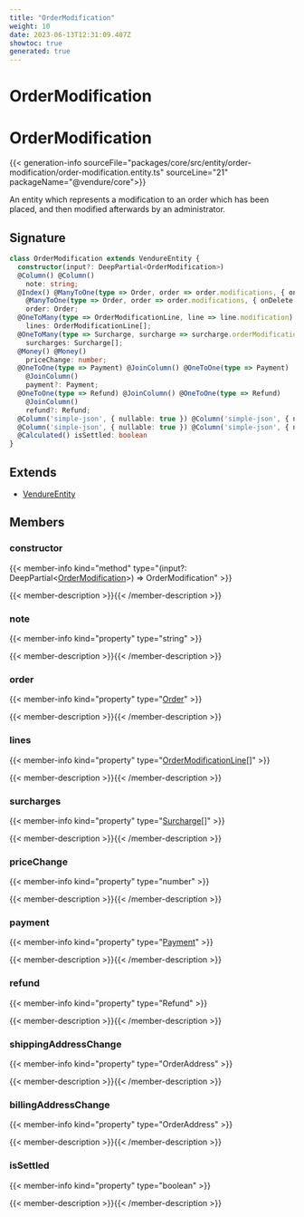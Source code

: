 ```yaml
---
title: "OrderModification"
weight: 10
date: 2023-06-13T12:31:09.407Z
showtoc: true
generated: true
---
```

<!-- This file was generated from the Vendure source. Do not modify. Instead, re-run the "docs:build" script -->

# OrderModification
<div class="symbol">


# OrderModification

{{< generation-info sourceFile="packages/core/src/entity/order-modification/order-modification.entity.ts" sourceLine="21" packageName="@vendure/core">}}

An entity which represents a modification to an order which has been placed, and
then modified afterwards by an administrator.

## Signature

```TypeScript
class OrderModification extends VendureEntity {
  constructor(input?: DeepPartial<OrderModification>)
  @Column() @Column()
    note: string;
  @Index() @ManyToOne(type => Order, order => order.modifications, { onDelete: 'CASCADE' }) @Index()
    @ManyToOne(type => Order, order => order.modifications, { onDelete: 'CASCADE' })
    order: Order;
  @OneToMany(type => OrderModificationLine, line => line.modification) @OneToMany(type => OrderModificationLine, line => line.modification)
    lines: OrderModificationLine[];
  @OneToMany(type => Surcharge, surcharge => surcharge.orderModification) @OneToMany(type => Surcharge, surcharge => surcharge.orderModification)
    surcharges: Surcharge[];
  @Money() @Money()
    priceChange: number;
  @OneToOne(type => Payment) @JoinColumn() @OneToOne(type => Payment)
    @JoinColumn()
    payment?: Payment;
  @OneToOne(type => Refund) @JoinColumn() @OneToOne(type => Refund)
    @JoinColumn()
    refund?: Refund;
  @Column('simple-json', { nullable: true }) @Column('simple-json', { nullable: true }) shippingAddressChange: OrderAddress;
  @Column('simple-json', { nullable: true }) @Column('simple-json', { nullable: true }) billingAddressChange: OrderAddress;
  @Calculated() isSettled: boolean
}
```
## Extends

 * <a href='/typescript-api/entities/vendure-entity#vendureentity'>VendureEntity</a>


## Members

### constructor

{{< member-info kind="method" type="(input?: DeepPartial&#60;<a href='/typescript-api/entities/order-modification#ordermodification'>OrderModification</a>&#62;) => OrderModification"  >}}

{{< member-description >}}{{< /member-description >}}

### note

{{< member-info kind="property" type="string"  >}}

{{< member-description >}}{{< /member-description >}}

### order

{{< member-info kind="property" type="<a href='/typescript-api/entities/order#order'>Order</a>"  >}}

{{< member-description >}}{{< /member-description >}}

### lines

{{< member-info kind="property" type="<a href='/typescript-api/entities/order-line-reference#ordermodificationline'>OrderModificationLine</a>[]"  >}}

{{< member-description >}}{{< /member-description >}}

### surcharges

{{< member-info kind="property" type="<a href='/typescript-api/entities/surcharge#surcharge'>Surcharge</a>[]"  >}}

{{< member-description >}}{{< /member-description >}}

### priceChange

{{< member-info kind="property" type="number"  >}}

{{< member-description >}}{{< /member-description >}}

### payment

{{< member-info kind="property" type="<a href='/typescript-api/entities/payment#payment'>Payment</a>"  >}}

{{< member-description >}}{{< /member-description >}}

### refund

{{< member-info kind="property" type="Refund"  >}}

{{< member-description >}}{{< /member-description >}}

### shippingAddressChange

{{< member-info kind="property" type="OrderAddress"  >}}

{{< member-description >}}{{< /member-description >}}

### billingAddressChange

{{< member-info kind="property" type="OrderAddress"  >}}

{{< member-description >}}{{< /member-description >}}

### isSettled

{{< member-info kind="property" type="boolean"  >}}

{{< member-description >}}{{< /member-description >}}


</div>
